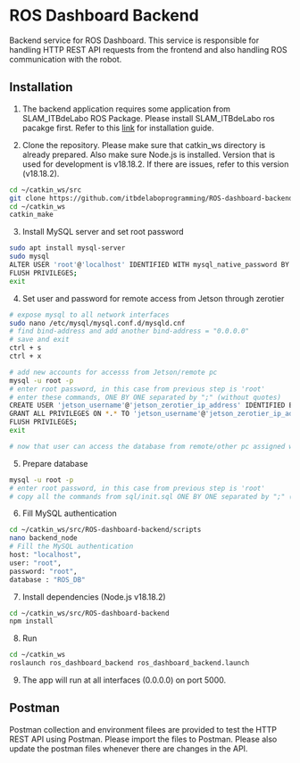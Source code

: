 # ROS Dashboard Backend

Backend service for ROS Dashboard. This service is responsible for handling HTTP REST API requests from the frontend and also handling ROS communication with the robot.

## Installation
1. The backend application requires some application from SLAM_ITBdeLabo ROS Package. Please install SLAM_ITBdeLabo ros pacakge first. Refer to this [link](https://github.com/itbdelaboprogramming/SLAM_ITBdeLabo) for installation guide.

2. Clone the repository. Please make sure that catkin_ws directory is already prepared. Also make sure Node.js is installed. Version that is used for development is v18.18.2. If there are issues, refer to this version (v18.18.2).
```bash
cd ~/catkin_ws/src
git clone https://github.com/itbdelaboprogramming/ROS-dashboard-backend.git
cd ~/catkin_ws
catkin_make
```

3. Install MySQL server and set root password
```bash
sudo apt install mysql-server
sudo mysql
ALTER USER 'root'@'localhost' IDENTIFIED WITH mysql_native_password BY 'root';
FLUSH PRIVILEGES;
exit
```

4. Set user and password for remote access from Jetson through zerotier
```bash
# expose mysql to all network interfaces
sudo nano /etc/mysql/mysql.conf.d/mysqld.cnf
# find bind-address and add another bind-address = "0.0.0.0"
# save and exit
ctrl + s
ctrl + x

# add new accounts for accesss from Jetson/remote pc
mysql -u root -p
# enter root password, in this case from previous step is 'root'
# enter these commands, ONE BY ONE separated by ";" (without quotes)
CREATE USER 'jetson_username'@'jetson_zerotier_ip_address' IDENTIFIED BY 'jetson_password';
GRANT ALL PRIVILEGES ON *.* TO 'jetson_username'@'jetson_zerotier_ip_address' WITH GRANT OPTION;
FLUSH PRIVILEGES;
exit

# now that user can access the database from remote/other pc assigned with that IP address.
```

5. Prepare database
```bash
mysql -u root -p
# enter root password, in this case from previous step is 'root'
# copy all the commands from sql/init.sql ONE BY ONE separated by ";" (without quotes)
```
6. Fill MySQL authentication
```bash
cd ~/catkin_ws/src/ROS-dashboard-backend/scripts
nano backend_node
# Fill the MySQL authentication
host: "localhost",
user: "root",
password: "root",
database : "ROS_DB"
```
7. Install dependencies (Node.js v18.18.2)
```bash
cd ~/catkin_ws/src/ROS-dashboard-backend
npm install
```

8. Run
```bash
cd ~/catkin_ws
roslaunch ros_dashboard_backend ros_dashboard_backend.launch
```

9. The app will run at all interfaces (0.0.0.0) on port 5000.

## Postman
Postman collection and environment filees are provided to test the HTTP REST API using Postman. Please import the files to Postman. Please also update the postman files whenever there are changes in the API.